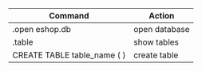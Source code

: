 Command | Action
|-|-|
.open eshop.db| open database
.table | show tables
CREATE TABLE table_name ( ) | create table

